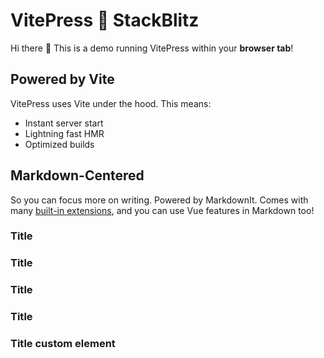 # VitePress 💙 StackBlitz

Hi there :wave: This is a demo running VitePress within your **browser tab**!

## Powered by Vite

VitePress uses Vite under the hood. This means:

- Instant server start
- Lightning fast HMR
- Optimized builds

## Markdown-Centered

So you can focus more on writing. Powered by MarkdownIt. Comes with many [built-in extensions](https://vitepress.dev/guide/markdown), and you can use Vue features in Markdown too!

[//]: # (徽标可让你为标题添加状态。例如，指定部分的类型或支持的版本可能很有用。)
### Title <Badge type="info" text="default" />
### Title <Badge type="tip" text="^1.9.0" />
### Title <Badge type="warning" text="beta" />
### Title <Badge type="danger" text="caution" />

[//]: # (徽标 自定义子节点)
### Title <Badge type="info">custom element</Badge>